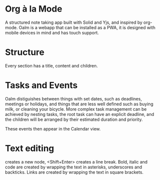 # Org à la Mode
A structured note taking app built with Solid and Yjs, and inspired by org-mode. Oalm is a webapp that can be installed as a PWA, it is designed with mobile devices in mind and has touch support.

# Structure

Every section has a title, content and children.

# Tasks and Events

Oalm distiguishes between things with set dates, such as deadlines, meetings or holidays, and things that are less well defined such as buying milk, or cleaning your bicycle. More complex task management can be achieved by nesting tasks, the root task can have an explicit deadline, and the children will be arranged by their estimated duration and priority.

These events then appear in the Calendar view.

# Text editing
<Enter> creates a new node, <Shift+Enter> creates a line break. Bold, italic  and code are created by wrapping the text in asterisks, underscores and backticks. Links are created by wrapping the text in square brackets. 
